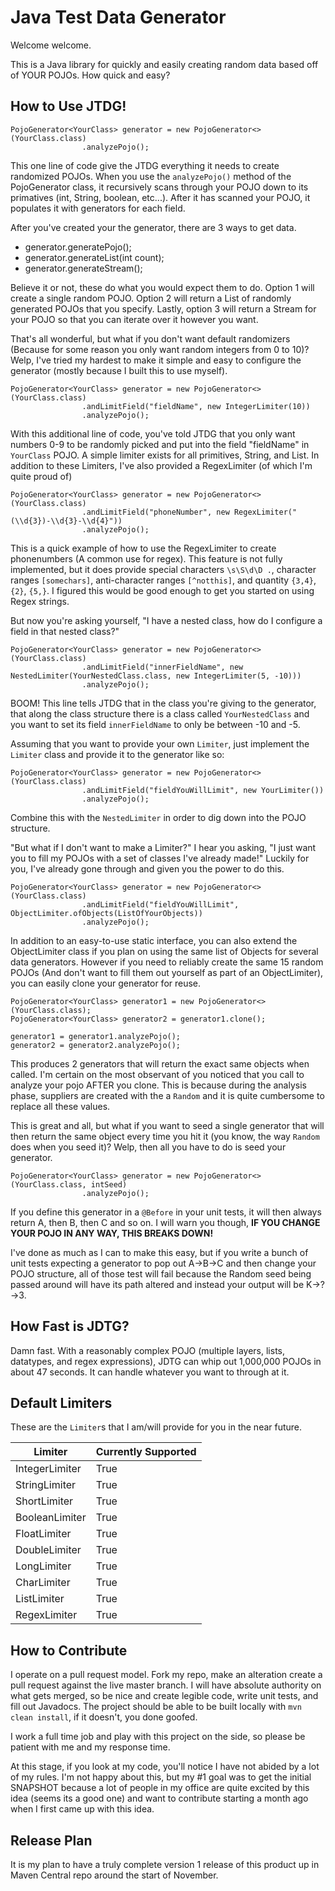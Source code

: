 # Java Test Data Generator
Welcome welcome.

This is a Java library for quickly and easily creating random data
based off of YOUR POJOs.  How quick and easy?

## How to Use JTDG! ##

```
PojoGenerator<YourClass> generator = new PojoGenerator<>(YourClass.class)
                .analyzePojo();
```

This one line of code give the JTDG everything it needs to create
randomized POJOs.  When you use the `analyzePojo()` method of the
PojoGenerator class, it recursively scans through your POJO down 
to its primatives (int, String, boolean, etc...).  After it has 
scanned your POJO, it populates it with generators for each field.

After you've created your the generator, there are 3 ways to get 
data.

- generator.generatePojo();
- generator.generateList(int count);
- generator.generateStream();

Believe it or not, these do what you would expect them to do.
Option 1 will create a single random POJO. Option 2 will return
a List of randomly generated POJOs that you specify.  Lastly, 
option 3 will return a Stream for your POJO so that you can iterate
over it however you want.  

That's all wonderful, but what if you don't want default randomizers 
(Because for some reason you only want random integers from 0 to 10)?
Welp, I've tried my hardest to make it simple and easy to configure
the generator (mostly because I built this to use myself). 

```
PojoGenerator<YourClass> generator = new PojoGenerator<>(YourClass.class)
                .andLimitField("fieldName", new IntegerLimiter(10))
                .analyzePojo();
```
With this additional line of code, you've told JTDG that you only 
want numbers 0-9 to be randomly picked and put into the field 
"fieldName" in `YourClass` POJO. A simple limiter exists for all
primitives, String, and List. In addition to these Limiters, I've
also provided a RegexLimiter (of which I'm quite proud of)  

```
PojoGenerator<YourClass> generator = new PojoGenerator<>(YourClass.class)
                .andLimitField("phoneNumber", new RegexLimiter("(\\d{3})-\\d{3}-\\d{4}"))
                .analyzePojo();
```
This is a quick example of how to use the RegexLimiter to create 
phonenumbers (A common use for regex).  This feature is not fully
implemented, but it does provide special characters `\s\S\d\D .`,
character ranges `[somechars]`, anti-character ranges `[^notthis]`,
and quantity `{3,4}`, `{2}`, `{5,}`.  I figured this would be good
enough to get you started on using Regex strings.


But now you're asking yourself, "I have a nested class, how do I
configure a field in that nested class?"

```
PojoGenerator<YourClass> generator = new PojoGenerator<>(YourClass.class)
                .andLimitField("innerFieldName", new NestedLimiter(YourNestedClass.class, new IntegerLimiter(5, -10)))
                .analyzePojo();
```
BOOM! This line tells JTDG that in the class you're giving to the 
generator, that along the class structure there is a class called 
`YourNestedClass` and you want to set its field `innerFieldName` 
to only be between -10 and -5.

Assuming that you want to provide your own `Limiter`, just implement
the `Limiter` class and provide it to the generator like so:
```
PojoGenerator<YourClass> generator = new PojoGenerator<>(YourClass.class)
                .andLimitField("fieldYouWillLimit", new YourLimiter())
                .analyzePojo();
```

Combine this with the `NestedLimiter` in order to dig down into
the POJO structure.

"But what if I don't want to make a Limiter?" I hear you asking,
"I just want you to fill my POJOs with a set of classes I've 
already made!"  Luckily for you, I've already gone through and
given you the power to do this.
```
PojoGenerator<YourClass> generator = new PojoGenerator<>(YourClass.class)
                .andLimitField("fieldYouWillLimit", ObjectLimiter.ofObjects(ListOfYourObjects))
                .analyzePojo();
```
In addition to an easy-to-use static interface, you can also extend 
the ObjectLimiter class if you plan on using the same list of Objects
for several data generators. However if you need to reliably create 
the same 15 random POJOs (And don't want to fill them out yourself
as part of an ObjectLimiter), you can easily clone your generator 
for reuse.
```
PojoGenerator<YourClass> generator1 = new PojoGenerator<>(YourClass.class);
PojoGenerator<YourClass> generator2 = generator1.clone();

generator1 = generator1.analyzePojo();
generator2 = generator2.analyzePojo();
```
This produces 2 generators that will return the exact same objects when called.
I'm certain on the most observant of you noticed that you call to analyze
your pojo AFTER you clone.  This is because during the analysis phase,
suppliers are created with the a `Random` and it is quite cumbersome to 
replace all these values.

This is great and all, but what if you want to seed a single generator that 
will then return the same object every time you hit it (you know, the way 
`Random` does when you seed it)?  Welp, then all you have to do is seed your
generator.
```
PojoGenerator<YourClass> generator = new PojoGenerator<>(YourClass.class, intSeed)
                .analyzePojo();
```
If you define this generator in a `@Before` in your unit tests, it will then
always return A, then B, then C and so on.  I will warn you though, 
**IF YOU CHANGE YOUR POJO IN ANY WAY, THIS BREAKS DOWN!**

I've done as much as I can to make this easy, but if you write a bunch of
unit tests expecting a generator to pop out A->B->C and then change your
POJO structure, all of those test will fail because the Random seed being
passed around will have its path altered and instead your output will be
K->?->3.

## How Fast is JDTG? ##
Damn fast.  With a reasonably complex POJO (multiple layers, lists, datatypes,
and regex expressions), JDTG can whip out 1,000,000 POJOs in about 47 seconds.
It can handle whatever you want to through at it.

## Default Limiters ##
These are the `Limiter`s that I am/will provide for you in the near
future. 

Limiter | Currently Supported
---|---
IntegerLimiter | True
StringLimiter | True
ShortLimiter | True
BooleanLimiter | True
FloatLimiter | True
DoubleLimiter | True
LongLimiter | True
CharLimiter | True
ListLimiter | True
RegexLimiter | True

## How to Contribute ##

I operate on a pull request model. Fork my repo, make an alteration
create a pull request against the live master branch.  I will have
absolute authority on what gets merged, so be nice and create 
legible code, write unit tests, and fill out Javadocs.  The project
should be able to be built locally with `mvn clean install`, if 
it doesn't, you done goofed.

I work a full time job and play with this project on the side, so
please be patient with me and my response time.

At this stage, if you look at my code, you'll notice I have not
abided by a lot of my rules.  I'm not happy about this, but my #1
goal was to get the initial SNAPSHOT because a lot of people in 
my office are quite excited by this idea (seems its a good one)
and want to contribute starting a month ago when I first came
up with this idea.

## Release Plan ##

It is my plan to have a truly complete version 1 release of this
product up in Maven Central repo around the start of November.

